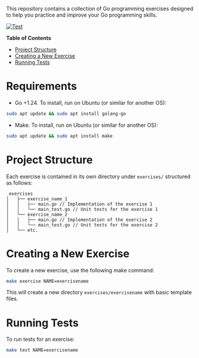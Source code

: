 This repository contains a collection of Go programming exercises designed to help you practice and improve your Go programming skills.

[![Test](https://github.com/farpat/go-training/workflows/Test/badge.svg)](https://github.com/farpat/go-training/actions)

**Table of Contents**
- [Project Structure](#project-structure)
- [Creating a New Exercise](#creating-a-new-exercise)
- [Running Tests](#running-tests)

# Requirements
- Go +1.24. To install, run on Ubuntu (or similar for another OS): 
```bash
sudo apt update && sudo apt install golang-go
```
- Make. To install, run on Ubuntu (or similar for another OS): 
```bash
sudo apt update && sudo apt install make
```


# Project Structure
Each exercise is contained in its own directory under `exercises/` structured as follows:
```
 exercises
│   ├── exercise_name_1
│   │   ├── main.go // Implementation of the exercise 1
│   │   └── main_test.go // Unit tests for the exercise 1
│   └── exercise_name_2
│   │   ├── main.go // Implementation of the exercise 2
│   │   └── main_test.go // Unit tests for the exercise 2
│   └── etc.
```

# Creating a New Exercise
To create a new exercise, use the following make command:
```bash
make exercise NAME=exercisename
```
This will create a new directory `exercises/exercisename` with basic template files.

# Running Tests
To run tests for an exercise:
```bash
make test NAME=exercisename
```
